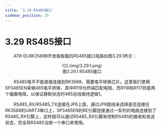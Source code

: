 ```yaml
---
title: '3.29 RS485接口'
sidebar_position: 29
---
```


# 3.29 RS485接口

&emsp;&emsp;ATK-DLRK3588B开发板板载的RS485接口电路如图3.29.1所示：

<center>
![](./img/3.29.1.png)<br />
图3.29.1 RS485接口
</center>

&emsp;&emsp;RS485电平不能直接连接到RK3588，需要电平转换芯片。这里我们使用SP3485EN来做485电平转换，其中R119为终端匹配电阻，而R118和R117则是两个偏置电阻，以保证静默状态时485总线维持逻辑1。

&emsp;&emsp;RS485_RX/RS485_TX连接在JP6上面，通过JP6跳线来选择是否连接在RK3588的UART3串口上，SP3485EN的RE引脚连接通过一系列的电路连接到了RS485_RX引脚上，这样就可以通过RS485_RX引脚来控制RS485的接收和发送状态，完全将RS485当做一个串口来使用。

